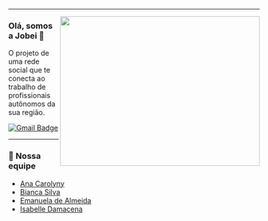 <!--
**ProjetoJobei/ProjetoJobei** is a ✨ _special_ ✨ repository because its `README.md` (this file) appears on your GitHub profile.

Here are some ideas to get you started:

- 🔭 I’m currently working on ...
- 🌱 I’m currently learning ...
- 👯 I’m looking to collaborate on ...
- 🤔 I’m looking for help with ...
- 💬 Ask me about ...
- 📫 How to reach me: ...
- 😄 Pronouns: ...
- ⚡ Fun fact: ...
-->

---
<img align="right" width="400" height="300" src="https://raw.githubusercontent.com/MicaelliMedeiros/micaellimedeiros/master/image/computer-illustration.png">

### Olá, somos a Jobei 👋
O projeto de uma rede social que te conecta ao trabalho de profissionais autônomos da sua região.

[![Gmail Badge](https://img.shields.io/badge/-Gmail-c14438?style=flat-square&logo=Gmail&logoColor=white&link=mailto:equipe.jobei@gmail.com)](mailto:equipe.jobei@gmail.com)

--- 

### :busts_in_silhouette: Nossa equipe 
   - [Ana Carolyny](https://github.com/AnaThomazini55)
   - [Bianca Silva](https://github.com/BiancaFSilva)
   - [Emanuela de Almeida](https://github.com/AnaThomazini55)
   - [Isabelle Damacena](https://github.com/IsabelleDamacena)
